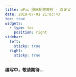 ```yaml
---
title: uPic 图床配置教程 - 自定义
date: 2019-07-01 21:03:43
toc: true
widgets:
  - type: toc
    position: right
sidebar:
  left:
    sticky: true
  right:
    sticky: true
---
```


**编写中，敬请期待...**
